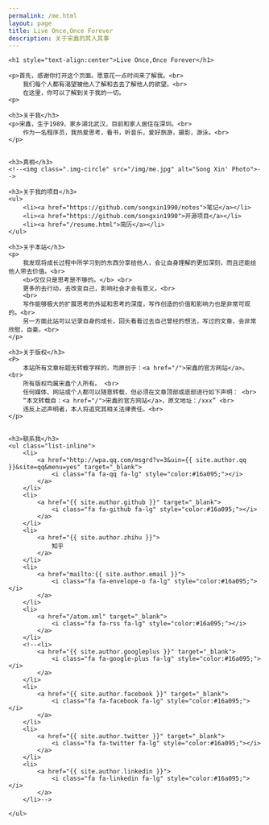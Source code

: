 ```yaml
---
permalink: /me.html
layout: page
title: Live Once,Once Forever
description: 关于宋鑫的其人其事
---
```



    <h1 style="text-align:center">Live Once,Once Forever</h1>

    <p>首先，感谢你打开这个页面。愿意花一点时间来了解我。<br>
        我们每个人都有渴望被他人了解和去去了解他人的欲望。<br>
        在这里，你可以了解到关于我的一切。
    <p>

    <h3>关于我</h3>
    <p>宋鑫，生于1989，家乡湖北武汉，目前和家人居住在深圳。<br>
        作为一名程序员，我热爱思考，看书，听音乐，爱好旅游，摄影，游泳。<br>
    </p>


    <h3>真相</h3>
    <!--<img class=".img-circle" src="/img/me.jpg" alt="Song Xin' Photo">-->

    <h3>关于我的项目</h3>
    <ul>
        <li><a href="https://github.com/songxin1990/notes">笔记</a></li>
        <li><a href="https://github.com/songxin1990">开源项目</a></li>
        <li><a href="/resume.html">简历</a></li>
    </ul>

    <h3>关于本站</h3>
    <p>
        我发现将成长过程中所学习到的东西分享给他人，会让自身理解的更加深刻，而且还能给他人带去价值。<br>
        <b>仅仅只是思考是不够的。</b> <br>
        更多的去行动，去改变自己，影响社会才会有意义。<br>
        <br>
        写作能够极大的扩展思考的外延和思考的深度，写作创造的价值和影响力也是非常可观的。<br>
        另一方面此站可以记录自身的成长，回头看看过去自己曾经的想法，写过的文章，会非常欣慰，自豪。<br>
    </p>

    <h3>关于版权</h3>
    <P>
        本站所有文章标题无转载字样的，均原创于：<a href="/">宋鑫的官方网站</a>。<br>
        所有版权均属宋鑫个人所有。 <br>
        任何媒体、网站或个人都可以随意转载，但必须在文章顶部或底部进行如下声明： <br>
        “本文转载自：<a href="/">宋鑫的官方网站</a>，原文地址：/xxx” <br>
        违反上述声明者，本人将追究其相关法律责任。<br>
    </p>


    <h3>联系我</h3>
    <ul class="list-inline">
        <li>
            <a href="http://wpa.qq.com/msgrd?v=3&uin={{ site.author.qq }}&site=qq&menu=yes" target="_blank">
                <i class="fa fa-qq fa-lg" style="color:#16a095;"></i>
            </a>
        </li>
        <li>
            <a href="{{ site.author.github }}" target="_blank">
                <i class="fa fa-github fa-lg" style="color:#16a095;"></i>
            </a>
        </li>
        <li>
            <a href="{{ site.author.zhihu }}">
                知乎
            </a>
        </li>
        <li>
            <a href="mailto:{{ site.author.email }}">
                <i class="fa fa-envelope-o fa-lg" style="color:#16a095;"></i>
            </a>
        </li>
        <li>
            <a href="/atom.xml" target="_blank">
                <i class="fa fa-rss fa-lg" style="color:#16a095;"></i>
            </a>
        </li>
        <!--<li>
            <a href="{{ site.author.googleplus }}" target="_blank">
                <i class="fa fa-google-plus fa-lg" style="color:#16a095;"></i>
            </a>
        </li>
        <li>
            <a href="{{ site.author.facebook }}" target="_blank">
                <i class="fa fa-facebook fa-lg" style="color:#16a095;"></i>
            </a>
        </li>
        <li>
            <a href="{{ site.author.twitter }}" target="_blank">
                <i class="fa fa-twitter fa-lg" style="color:#16a095;"></i>
            </a>
        </li>
        <li>
            <a href="{{ site.author.linkedin }}">
                <i class="fa fa-linkedin fa-lg" style="color:#16a095;"></i>
            </a>
        </li>-->

    </ul>




 
